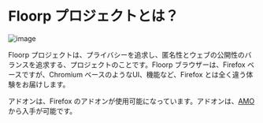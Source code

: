 # Floorp プロジェクトとは？

![image](https://user-images.githubusercontent.com/73892113/149747462-7bc173f9-0dc9-4961-9fc8-77fc766aacfc.png)



Floorp プロジェクトは、プライバシーを追求し、匿名性とウェブの公開性のバランスを追求する、プロジェクトのことです。Floorp ブラウザーは、Firefox ベースですが、Chromium ベースのようなUI、機能など、Firefox とは全く違う体験をお届けします。

アドオンは、Firefox のアドオンが使用可能になっています。アドオンは、<a href="https://addons.mozilla.org">AMO</a> から入手が可能です。
